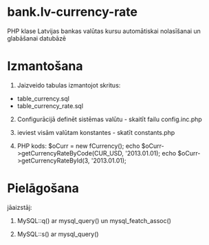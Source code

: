 bank.lv-currency-rate
=====================
PHP klase Latvijas bankas valūtas kursu 
automātiskai nolasīšanai un glabāšanai datubāzē

Izmantošana
=====================
1) Jaizveido tabulas izmantojot skritus:
 - table_currency.sql
 - table_currency_rate.sql

2) Configurācijā definēt sistēmas valūtu - skaitīt failu config.inc.php

3) ieviest visām valūtam konstantes - skatīt constants.php

4) PHP kods:
$oCurr = new fCurrency();
echo $oCurr->getCurrencyRateByCode(CUR_USD, '2013.01.01);
echo $oCurr->getCurrencyRateById(3, '2013.01.01);

Pielāgošana
=====================
jāaizstāj:

1) MySQL::q()  ar mysql_query() un mysql_featch_assoc() 

2) MySQL::s()  ar mysql_query()

